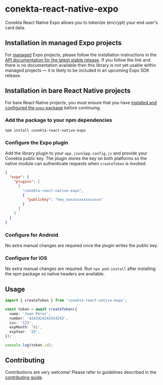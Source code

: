 # conekta-react-native-expo

Conekta React Native Expo allows you to tokenize (encrypt) your end user's card data.

## Installation in managed Expo projects

For [managed](https://docs.expo.dev/archive/managed-vs-bare/) Expo projects, please follow the installation instructions in the [API documentation for the latest stable release](#api-documentation). If you follow the link and there is no documentation available then this library is not yet usable within managed projects &mdash; it is likely to be included in an upcoming Expo SDK release.

## Installation in bare React Native projects

For bare React Native projects, you must ensure that you have [installed and configured the `expo` package](https://docs.expo.dev/bare/installing-expo-modules/) before continuing.

### Add the package to your npm dependencies

```
npm install conekta-react-native-expo
```

### Configure the Expo plugin

Add the library plugin to your `app.json`/`app.config.js` and provide your Conekta public key. The plugin stores the key on both platforms so the native module can authenticate requests when `createToken` is invoked.

```json
{
  "expo": {
    "plugins": [
      [
        "conekta-react-native-expo",
        {
          "publicKey": "key_xxxxxxxxxxxxxxxx"
        }
      ]
    ]
  }
}
```

### Configure for Android

No extra manual changes are required once the plugin writes the public key.

### Configure for iOS

No extra manual changes are required. Run `npx pod-install` after installing the npm package so native headers are available.

## Usage

```ts
import { createToken } from 'conekta-react-native-expo';

const token = await createToken({
  name: 'Juan Perez',
  number: '4242424242424242',
  cvc: '123',
  expMonth: '01',
  expYear: '28',
});

console.log(token.id);
```

## Contributing

Contributions are very welcome! Please refer to guidelines described in the [contributing guide]( https://github.com/expo/expo#contributing).
